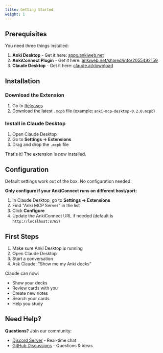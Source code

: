 ```yaml
---
title: Getting Started
weight: 1
---
```


## Prerequisites

You need three things installed:

1. **Anki Desktop** - Get it here: [apps.ankiweb.net](https://apps.ankiweb.net/)
2. **AnkiConnect Plugin** - Get it here: [ankiweb.net/shared/info/2055492159](https://ankiweb.net/shared/info/2055492159)
3. **Claude Desktop** - Get it here: [claude.ai/download](https://claude.ai/download)

## Installation

### Download the Extension

1. Go to [Releases](https://github.com/anki-mcp/anki-mcp-desktop/releases)
2. Download the latest `.mcpb` file (example: `anki-mcp-desktop-0.2.0.mcpb`)

### Install in Claude Desktop

1. Open Claude Desktop
2. Go to **Settings → Extensions**
3. Drag and drop the `.mcpb` file

That's it! The extension is now installed.

## Configuration

Default settings work out of the box. No configuration needed.

**Only configure if your AnkiConnect runs on different host/port:**

1. In Claude Desktop, go to **Settings → Extensions**
2. Find "Anki MCP Server" in the list
3. Click **Configure**
4. Update the AnkiConnect URL if needed (default is `http://localhost:8765`)

## First Steps

1. Make sure Anki Desktop is running
2. Open Claude Desktop
3. Start a conversation
4. Ask Claude: "Show me my Anki decks"

Claude can now:
- Show your decks
- Review cards with you
- Create new notes
- Search your cards
- Help you study

## Need Help?

**Questions?** Join our community:
- [Discord Server](https://discord.gg/JVNcxNB3e7) - Real-time chat
- [GitHub Discussions](https://github.com/anki-mcp/anki-mcp-desktop/discussions) - Questions & ideas
